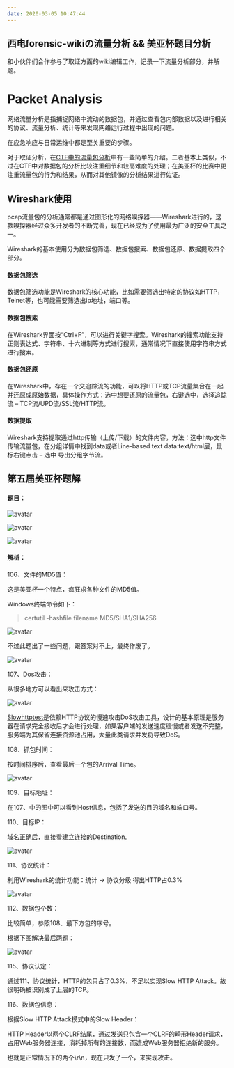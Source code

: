 ```yaml
---
date: 2020-03-05 10:47:44
---
```

## 西电forensic-wikiの流量分析 && 美亚杯题目分析

和小伙伴们合作参与了取证方面的wiki编辑工作，记录一下流量分析部分，并解题。
<!-- more -->
# Packet Analysis

网络流量分析是指捕捉网络中流动的数据包，并通过查看包内部数据以及进行相关的协议、流量分析、统计等来发现网络运行过程中出现的问题。

在应急响应与日常运维中都是至关重要的步骤。

对于取证分析，在[CTF中的流量包分析](https://wiki.x10sec.org/misc/traffic/introduction/)中有一些简单的介绍。二者基本上类似，不过在CTF中对数据包的分析比较注重细节和较高难度的处理；在美亚杯的比赛中更注重流量包的行为和结果，从而对其他镜像的分析结果进行佐证。

## Wireshark使用

pcap流量包的分析通常都是通过图形化的网络嗅探器——Wireshark进行的，这款嗅探器经过众多开发者的不断完善，现在已经成为了使用最为广泛的安全工具之一。

Wireshark的基本使用分为数据包筛选、数据包搜索、数据包还原、数据提取四个部分。

#### 数据包筛选

数据包筛选功能是Wireshark的核心功能，比如需要筛选出特定的协议如HTTP，Telnet等，也可能需要筛选出ip地址，端口等。

#### 数据包搜索

在Wireshark界面按“Ctrl+F”，可以进行关键字搜索。Wireshark的搜索功能支持正则表达式、字符串、十六进制等方式进行搜索，通常情况下直接使用字符串方式进行搜索。

#### 数据包还原

在Wireshark中，存在一个交追踪流的功能，可以将HTTP或TCP流量集合在一起并还原成原始数据，具体操作方式：选中想要还原的流量包，右键选中，选择追踪流 – TCP流/UPD流/SSL流/HTTP流。

#### 数据提取

Wireshark支持提取通过http传输（上传/下载）的文件内容，方法：选中http文件传输流量包，在分组详情中找到data或者Line-based text data:text/html层，鼠标右键点击 – 选中 导出分组字节流。

## 第五届美亚杯题解

#### 题目：

![avatar](https://k1ng0fic3.github.io/images/w1ki4.png)

![avatar](https://k1ng0fic3.github.io/images/w1ki2.png)

![avatar](https://k1ng0fic3.github.io/images/w1ki3.png)

#### 解析：

106、文件的MD5值：

这是美亚杯一个特点，疯狂求各种文件的MD5值。

Windows终端命令如下：

>certutil -hashfile filename MD5/SHA1/SHA256

![avatar](https://k1ng0fic3.github.io/images/w1ki1.png)

不过此题出了一些问题，跟答案对不上，最终作废了。

![avatar](https://k1ng0fic3.github.io/images/w1ki5.png)

107、Dos攻击：

从很多地方可以看出来攻击方式：

![avatar](https://k1ng0fic3.github.io/images/w1ki6.png)

[Slowhttptest](https://github.com/shekyan/slowhttptest)是依赖HTTP协议的慢速攻击DoS攻击工具，设计的基本原理是服务器在请求完全接收后才会进行处理，如果客户端的发送速度缓慢或者发送不完整，服务端为其保留连接资源池占用，大量此类请求并发将导致DoS。

108、抓包时间：

按时间排序后，查看最后一个包的Arrival Time。

![avatar](https://k1ng0fic3.github.io/images/w1ki7.png)

109、目标地址：

在107、中的图中可以看到Host信息，包括了发送的目的域名和端口号。

110、目标IP：

域名正确后，直接看建立连接的Destination。

![avatar](https://k1ng0fic3.github.io/images/w1ki8.png)

111、协议统计：

利用Wireshark的统计功能：统计 → 协议分级 得出HTTP占0.3%

![avatar](https://k1ng0fic3.github.io/images/w1ki9.png)

112、数据包个数：

比较简单，参照108、最下方包的序号。

根据下图解决最后两题：

![avatar](https://k1ng0fic3.github.io/images/w1ki10.png)

115、协议认定：

通过111、协议统计，HTTP的包只占了0.3%，不足以实现Slow HTTP Attack。故很明确被识别成了上层的TCP。

116、数据包信息：

根据Slow HTTP Attack模式中的Slow Header：

HTTP Header以两个CLRF结尾，通过发送只包含一个CLRF的畸形Header请求，占用Web服务器连接，消耗掉所有的连接数，而造成Web服务器拒绝新的服务。

也就是正常情况下的两个\r\n，现在只发了一个，来实现攻击。